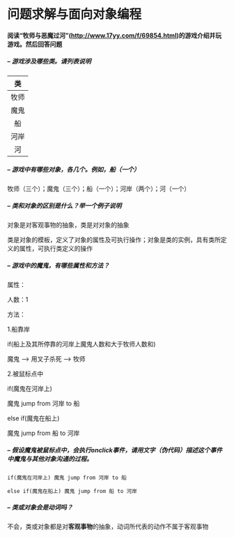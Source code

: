 # 问题求解与面向对象编程

#### 阅读“牧师与恶魔过河”(http://www.17yy.com/f/69854.html)的游戏介绍并玩游戏。然后回答问题 

##### – 游戏涉及哪些类。请列表说明 

|类 |
|:-:|
|牧师|
|魔鬼|
|船|
|河岸|
|河|

##### – 游戏中有哪些对象，各几个。例如，船（一个） 

牧师（三个）；魔鬼（三个）；船（一个）；河岸（两个）；河（一个）

##### – 类和对象的区别是什么？举一个例子说明

对象是对客观事物的抽象，类是对对象的抽象

类是对象的模板，定义了对象的属性及可执行操作；对象是类的实例，具有类所定义的属性，可执行类定义的操作


##### – 游戏中的魔鬼，有哪些属性和方法？ 

属性：

人数：1

方法：

1.船靠岸

if(船上及其所停靠的河岸上魔鬼人数和大于牧师人数和)

魔鬼 —> 用叉子杀死 —> 牧师

2.被鼠标点中

if(魔鬼在河岸上) 

魔鬼 jump from 河岸 to 船 

else if(魔鬼在船上) 

魔鬼 jump from 船 to 河岸


##### – 假设魔鬼被鼠标点中，会执行onclick事件，请用文字（伪代码）描述这个事件中魔鬼与其他对象沟通的过程。 

```
if(魔鬼在河岸上) 魔鬼 jump from 河岸 to 船 

else if(魔鬼在船上) 魔鬼 jump from 船 to 河岸
```

##### – 类或对象会是动词吗？

不会，类或对象都是对**客观事物**的抽象，动词所代表的动作不属于客观事物